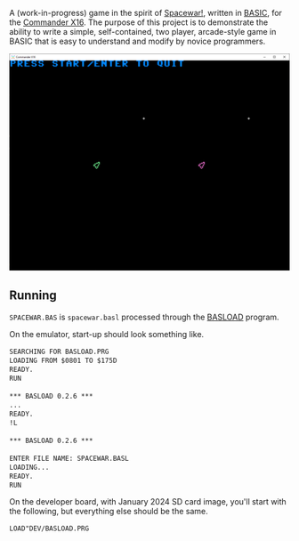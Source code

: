 A (work-in-progress) game in the spirit of
[Spacewar!](https://en.wikipedia.org/wiki/Spacewar!), written in
[BASIC](https://github.com/X16Community/x16-docs/blob/master/X16%20Reference%20-%2004%20-%20BASIC.md),
for the [Commander X16](https://www.commanderx16.com/).  The purpose of this
project is to demonstrate the ability to write a simple, self-contained, two
player, arcade-style game in BASIC that is easy to understand and modify by
novice programmers.

![screenshot taken in emulator](screenshot_emulator.png)

## Running

`SPACEWAR.BAS` is `spacewar.basl` processed through the
[BASLOAD](https://github.com/stefan-b-jakobsson/basload) program.

On the emulator, start-up should look something like.

```
SEARCHING FOR BASLOAD.PRG
LOADING FROM $0801 TO $175D
READY.
RUN

*** BASLOAD 0.2.6 ***
...
READY.
!L

*** BASLOAD 0.2.6 ***

ENTER FILE NAME: SPACEWAR.BASL
LOADING...
READY.
RUN
```

On the developer board, with January 2024 SD card image, you'll start with the
following, but everything else should be the same.

```
LOAD"DEV/BASLOAD.PRG
```
